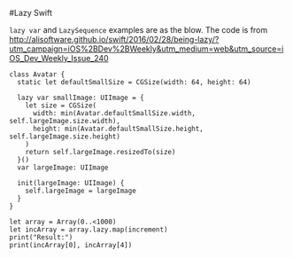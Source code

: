 #Lazy Swift


```lazy var``` and ```LazySequence``` examples are as the blow. The code is from http://alisoftware.github.io/swift/2016/02/28/being-lazy/?utm_campaign=iOS%2BDev%2BWeekly&utm_medium=web&utm_source=iOS_Dev_Weekly_Issue_240

```
class Avatar {
  static let defaultSmallSize = CGSize(width: 64, height: 64)

  lazy var smallImage: UIImage = {
    let size = CGSize(
      width: min(Avatar.defaultSmallSize.width, self.largeImage.size.width),
      height: min(Avatar.defaultSmallSize.height, self.largeImage.size.height)
    )
    return self.largeImage.resizedTo(size)
  }()
  var largeImage: UIImage

  init(largeImage: UIImage) {
    self.largeImage = largeImage
  }
}
```

```
let array = Array(0..<1000)
let incArray = array.lazy.map(increment)
print("Result:")
print(incArray[0], incArray[4])
```
